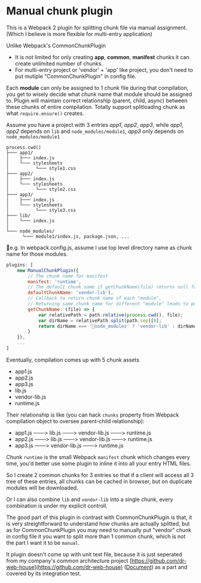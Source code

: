 # Manual chunk plugin

This is a Webpack 2 plugin for splitting chunk file via manual assignment. (Which I believe is more flexible for multi-entry application)

Unlike Webpack's CommonChunkPlugin
- It is not limited for only creating **app**, **common**, **manifest** chunks
it can create unlimited number of chunks.
- For multi-entry project or 'vendor' + 'app' like project, you don't need to put mutiple "CommonChunkPlugin" in config file.

Each **module** can only be assigned to 1 chunk file during that compilation, you get to wisely decide what chunk name that module should be assigned to. Plugin will maintain correct relationship (parent, child, async) between these chunks of entire compilation. Totally support splitloading chunk as what `require.ensure()` creates.

Assume you have a project with 3 entries *app1*, *app2*, *app3*, while *app1*, *app2* depends on `lib` and `node_modules/module1`, *app3* only depends on `node_modules/module1`
```
process.cwd()
├─── app1/
│    ├─── index.js
│    └─── stylesheets
│          └─── style1.css
├─── app2/
│    ├─── index.js
│    └─── stylesheets
│          └─── style2.css
├─── app3/
│    ├─── index.js
│    └─── stylesheets
│          └─── style3.css
├─── lib/
│    └─── index.js
│
└─── node_modules/
      └─── module1/index.js, package.json, ...
```
e.g.
In webpack.config.js, assume I use top level directory name as chunk name for those modules.
```js
plugins: [
	new ManualChunkPlugin({
		// The chunk name for manifest
		manifest: 'runtime',
		// The default chunk name if getChunkName(file) returns null for that module
		defaultChunkName: 'vendor-lib'), 
		// Callback to return chunk name of each "module",
		// Returning same chunk name for different "module" leads to put then into same chunk file
		getChunkName: (file) => {
			var relativePath = path.relative(process.cwd(), file);
			var dirName = relativePath.split(path.sep)[0];
			return dirName === 'node_modules' ? 'vendor-lib' : dirName;
		}
	}),
	...
]
```
Eventually, compilation comes up with 5 chunk assets
- app1.js
- app2.js
- app3.js
- lib.js
- vendor-lib.js
- runtime.js

Their relationship is like (you can hack `chunks` property from Webpack compilation object to oversee parent-child relationship):
- app1.js ───> lib.js ───> vendor-lib.js ───> runtime.js
- app2.js ───> lib.js ───> vendor-lib.js ───> runtime.js
- app3.js ───> vendor-lib.js ───> runtime.js

Chunk `runtime` is the small Webpack `manifest` chunk which changes every time, you'd better use some plugin to inline it into all your entry HTML files.

So I create 2 common chunks for 3 entries so that if a client will access all 3 tree of these entries, all chunks can be cached in browser, but on duplicate modules will be downloaded.

Or I can also combine `lib` and `vendor-lib` into a single chunk, every combination is under my explicit controll.

The good part of this plugin in contrast with CommonChunkPlugin is that, it is very streightforward to understand how chunks are actually splitted, but as for CommonChunkPlugin you may need to manually put "vendor" chunk in config file it you want to split more than 1 common chunk, which is not the part I want it to be `manual`.

It plugin doesn't come up with unit test file, because it is just seperated from my company's common architecture project [https://github.com/dr-web-house](https://github.com/dr-web-house) ([Document](http://dr-web-house.github.io)) as a part and covered by its integration test. 

